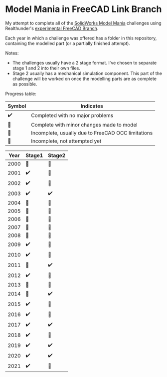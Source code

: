 # Model Mania in FreeCAD Link Branch

My attempt to complete all of the 
[SolidWorks Model Mania](https://blogs.solidworks.com/tech/2021/02/22-years-of-model-mania.html)
challenges using Realthunder's [experimental FreeCAD Branch](https://github.com/realthunder/FreeCAD_assembly3/releases).

Each year in which a challenge was offered has a folder in this repository,
containing the modelled part (or a partially finished attempt).

Notes:
- The challenges usually have a 2 stage format. I've chosen to separate stage 1 
  and 2 into their own files.
- Stage 2 usually has a mechanical simulation component. This part of the challenge
  will be worked on once the modelling parts are as complete as possible.


Progress table:

|       Symbol           |          Indicates                                 |
|------------------------|----------------------------------------------------|
| :heavy_check_mark:     | Completed with no major problems                   |
| :large_orange_diamond: | Complete with minor changes made to model          |
| :red_circle:           | Incomplete, usually due to FreeCAD OCC limitations |
| :black_square_button:  | Incomplete, not attempted yet                      |


| Year |          Stage1        |        Stage2          |
|------|------------------------|------------------------|
| 2000 | :red_circle:           | :black_square_button:  |
| 2001 | :heavy_check_mark:     | :black_square_button:  |
| 2002 | :heavy_check_mark:     | :black_square_button:  |
| 2003 | :heavy_check_mark:     | :heavy_check_mark:     |
| 2004 | :black_square_button:  | :black_square_button:  |
| 2005 | :black_square_button:  | :black_square_button:  |
| 2006 | :black_square_button:  | :black_square_button:  |
| 2007 | :black_square_button:  | :black_square_button:  |
| 2008 | :red_circle:           | :black_square_button:  |
| 2009 | :heavy_check_mark:     | :black_square_button:  |
| 2010 | :heavy_check_mark:     | :black_square_button:  |
| 2011 | :black_square_button:  | :heavy_check_mark:     |
| 2012 | :heavy_check_mark:     | :black_square_button:  |
| 2013 | :red_circle:           | :black_square_button:  |
| 2014 | :black_square_button:  | :heavy_check_mark:     |
| 2015 | :heavy_check_mark:     | :black_square_button:  |
| 2016 | :heavy_check_mark:     | :black_square_button:  |
| 2017 | :heavy_check_mark:     | :heavy_check_mark:     |
| 2018 | :heavy_check_mark:     | :black_square_button:  |
| 2019 | :heavy_check_mark:     | :heavy_check_mark:     |
| 2020 | :heavy_check_mark:     | :heavy_check_mark:     |
| 2021 | :heavy_check_mark:     | :black_square_button:  |
